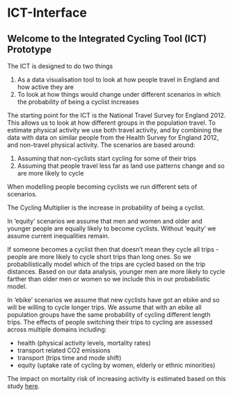 # ICT-Interface

## Welcome to the Integrated Cycling Tool (ICT) Prototype

The ICT is designed to do two things

1. As a data visualisation tool to look at how people travel in England and how active they are
2. To look at how things would change under different scenarios in which the probability of being a cyclist increases


The starting point for the ICT is the National Travel Survey for England 2012. This allows us to look at how different groups in the population travel. To estimate physical activity we use both travel activity, and by combining the data with data on similar people from the Health Survey for England 2012, and non-travel physical activity.
The scenarios are based around:
  1. Assuming that non-cyclists start cycling for some of their trips 
  2. Assuming that people travel less far as land use patterns change and so are more likely to cycle

When modelling people becoming cyclists we run different sets of scenarios. 

The Cycling Multiplier is the increase in probability of being a cyclist.

In ‘equity’ scenarios we assume that men and women and older and younger people are equally likely to become cyclists. Without ‘equity’ we assume current inequalities remain.

If someone becomes a cyclist then that doesn’t mean they cycle all trips - people are more likely to cycle short trips than long ones. So we probabilistically model which of the trips are cycled based on the trip distances. Based on our data analysis, younger men are more likely to cycle farther than older men or women so we include this in our probabilistic model.

In ‘ebike’ scenarios we assume that new cyclists have got an ebike and so will be willing to cycle longer trips. We assume that with an ebike all population groups have the same probability of cycling different length trips.
The effects of people switching their trips to cycling are assessed across multiple domains including:
* health (physical activity levels, mortality rates)
* transport related CO2 emissions
* transport (trips time and mode shift)
* equity (uptake rate of cycling by women, elderly or ethnic minorities)

The impact on mortality risk of increasing activity is estimated based on this study [here](http://www.thelancet.com/journals/lancet/article/PIIS0140-6736%2811%2960749-6/abstract).
